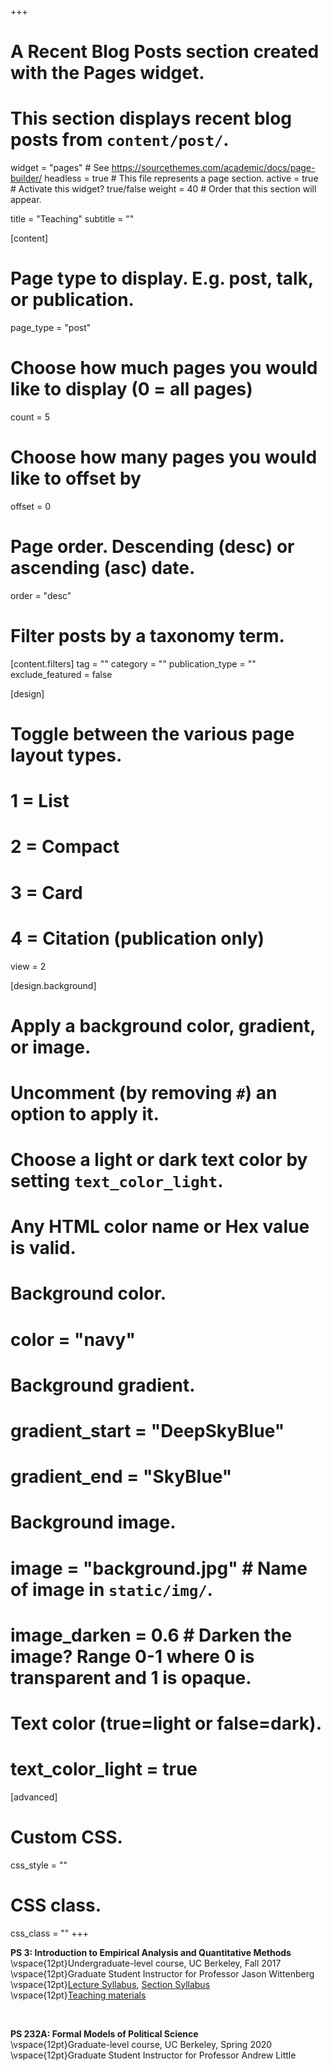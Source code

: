 +++
# A Recent Blog Posts section created with the Pages widget.
# This section displays recent blog posts from `content/post/`.

widget = "pages"  # See https://sourcethemes.com/academic/docs/page-builder/
headless = true  # This file represents a page section.
active = true  # Activate this widget? true/false
weight = 40  # Order that this section will appear.

title = "Teaching"
subtitle = ""

[content]
  # Page type to display. E.g. post, talk, or publication.
  page_type = "post"
  
  # Choose how much pages you would like to display (0 = all pages)
  count = 5
  
  # Choose how many pages you would like to offset by
  offset = 0

  # Page order. Descending (desc) or ascending (asc) date.
  order = "desc"

  # Filter posts by a taxonomy term.
  [content.filters]
    tag = ""
    category = ""
    publication_type = ""
    exclude_featured = false
  
[design]
  # Toggle between the various page layout types.
  #   1 = List
  #   2 = Compact
  #   3 = Card
  #   4 = Citation (publication only)
  view = 2
  
[design.background]
  # Apply a background color, gradient, or image.
  #   Uncomment (by removing `#`) an option to apply it.
  #   Choose a light or dark text color by setting `text_color_light`.
  #   Any HTML color name or Hex value is valid.
  
  # Background color.
  # color = "navy"
  
  # Background gradient.
  # gradient_start = "DeepSkyBlue"
  # gradient_end = "SkyBlue"
  
  # Background image.
  # image = "background.jpg"  # Name of image in `static/img/`.
  # image_darken = 0.6  # Darken the image? Range 0-1 where 0 is transparent and 1 is opaque.

  # Text color (true=light or false=dark).
  # text_color_light = true  
  
[advanced]
 # Custom CSS. 
 css_style = ""
 
 # CSS class.
 css_class = ""
+++

**PS 3: Introduction to Empirical Analysis and Quantitative Methods** <br/>
\vspace{12pt}Undergraduate-level course, UC Berkeley, Fall 2017 <br/>
\vspace{12pt}Graduate Student Instructor for Professor Jason Wittenberg <br/>
\vspace{12pt}[Lecture Syllabus](https://www.dropbox.com/s/k7pqq97gewafui6/Wittenberg_3Fall2017.pdf?dl=0), [Section Syllabus](https://www.dropbox.com/s/afryg9v3z7tmgc0/PS3_Kim_SectionSyllabus.docx?dl=0)<br/> 
\vspace{12pt}[Teaching materials](https://www.dropbox.com/sh/i7x71guyvi9p2l2/AADjDEdw33vhow8ezTS-MD4qa?dl=0)

<br/>

**PS 232A: Formal Models of Political Science** <br/>
\vspace{12pt}Graduate-level course, UC Berkeley, Spring 2020 <br/>
\vspace{12pt}Graduate Student Instructor for Professor Andrew Little 


